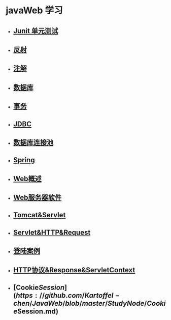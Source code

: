  # javaWeb 学习
 

* ## [Junit 单元测试](https://github.com/Kartoffel-chen/JavaWeb/blob/master/StudyNode/Junit.md)
* ## [反射](https://github.com/Kartoffel-chen/JavaWeb/blob/master/StudyNode/反射.md)
* ## [注解](https://github.com/Kartoffel-chen/JavaWeb/blob/master/StudyNode/注解.md)
* ## [数据库](https://github.com/Kartoffel-chen/JavaWeb/blob/master/StudyNode/数据库.md)
* ## [事务](https://github.com/Kartoffel-chen/JavaWeb/blob/master/StudyNode/事务.md)
* ## [JDBC](https://github.com/Kartoffel-chen/JavaWeb/blob/master/StudyNode/JDBC.md)
* ## [数据库连接池](https://github.com/Kartoffel-chen/JavaWeb/blob/master/StudyNode/数据库连接池.md)
* ## [Spring](https://github.com/Kartoffel-chen/JavaWeb/blob/master/StudyNode/Spring.md)
* ## [Web概述](https://github.com/Kartoffel-chen/JavaWeb/blob/master/StudyNode/Web概述.md)
* ## [Web服务器软件](https://github.com/Kartoffel-chen/JavaWeb/blob/master/StudyNode/Web服务器软件.md)
* ## [Tomcat&Servlet](https://github.com/Kartoffel-chen/JavaWeb/blob/master/StudyNode/Tomcat&Servlet.md)
* ## [Servlet&HTTP&Request](https://github.com/Kartoffel-chen/JavaWeb/blob/master/StudyNode/Servlet&HTTP&Request.md)
* ## [登陆案例](https://github.com/Kartoffel-chen/JavaWeb/blob/master/StudyNode/登陆案例.md)
* ## [HTTP协议&Response&ServletContext](https://github.com/Kartoffel-chen/JavaWeb/blob/master/StudyNode/HTTP协议&Response&ServletContext.md)
* ## [Cookie$Session](https://github.com/Kartoffel-chen/JavaWeb/blob/master/StudyNode/Cookie$Session.md)

